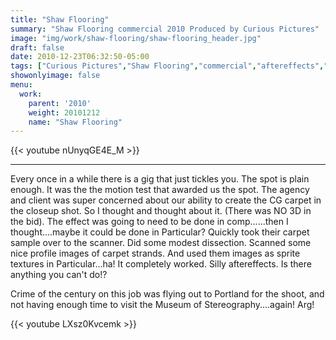 ```yaml
---
title: "Shaw Flooring"
summary: "Shaw Flooring commercial 2010 Produced by Curious Pictures"
image: "img/work/shaw-flooring/shaw-flooring_header.jpg"
draft: false
date: 2010-12-23T06:32:50-05:00
tags: ["Curious Pictures","Shaw Flooring","commercial","aftereffects","particular","VFX"]
showonlyimage: false
menu:
  work:
    parent: '2010'
    weight: 20101212
    name: "Shaw Flooring"
---
```


{{< youtube nUnyqGE4E_M >}}

---


Every once in a while there is a gig that just tickles you. The spot is plain enough. It was the the motion test that awarded us the spot.
The agency and client was super concerned about our ability to create the CG carpet in the closeup shot. So I thought and thought about it. (There was NO 3D in the bid). The effect was going to need to be done in comp......then I thought....maybe it could be done in Particular? Quickly took their carpet sample over to the scanner. Did some modest dissection. Scanned some nice profile images of carpet strands. And used them images as sprite textures in Particular...ha! It completely worked. Silly aftereffects. Is there anything you can't do!?

Crime of the century on this job was flying out to Portland for the shoot, and not having enough time to visit the Museum of Stereography....again! Arg!


{{< youtube LXsz0Kvcemk >}}
